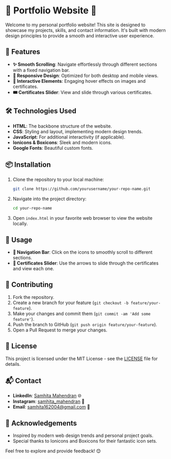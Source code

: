 # 🌟 Portfolio Website 🌟

Welcome to my personal portfolio website! This site is designed to showcase my projects, skills, and contact information. It's built with modern design principles to provide a smooth and interactive user experience.

## 🚀 Features

- **✨ Smooth Scrolling**: Navigate effortlessly through different sections with a fixed navigation bar.
- **📱 Responsive Design**: Optimized for both desktop and mobile views.
- **🎨 Interactive Elements**: Engaging hover effects on images and certificates.
- **🎟️ Certificates Slider**: View and slide through various certificates.

## 🛠️ Technologies Used

- **HTML**: The backbone structure of the website.
- **CSS**: Styling and layout, implementing modern design trends.
- **JavaScript**: For additional interactivity (if applicable).
- **Ionicons & Boxicons**: Sleek and modern icons.
- **Google Fonts**: Beautiful custom fonts.

## 📦 Installation

1. Clone the repository to your local machine:

    ```bash
    git clone https://github.com/yourusername/your-repo-name.git
    ```

2. Navigate into the project directory:

    ```bash
    cd your-repo-name
    ```

3. Open `index.html` in your favorite web browser to view the website locally.

## 📌 Usage

- **🔗 Navigation Bar**: Click on the icons to smoothly scroll to different sections.
- **🎠 Certificates Slider**: Use the arrows to slide through the certificates and view each one.

## 🤝 Contributing

1. Fork the repository.
2. Create a new branch for your feature (`git checkout -b feature/your-feature`).
3. Make your changes and commit them (`git commit -am 'Add some feature'`).
4. Push the branch to GitHub (`git push origin feature/your-feature`).
5. Open a Pull Request to merge your changes.

## 📝 License

This project is licensed under the MIT License - see the [LICENSE](LICENSE) file for details.

## 📬 Contact

- **LinkedIn**: [Samhita Mahendran](https://www.linkedin.com/in/samhitamahe) 🌐
- **Instagram**: [samhita_mahendran](https://www.instagram.com/samhita_mahendran) 📸
- **Email**: samhita162004@gmail.com  📧

## 🙏 Acknowledgements

- Inspired by modern web design trends and personal project goals.
- Special thanks to Ionicons and Boxicons for their fantastic icon sets.

Feel free to explore and provide feedback! 😊
